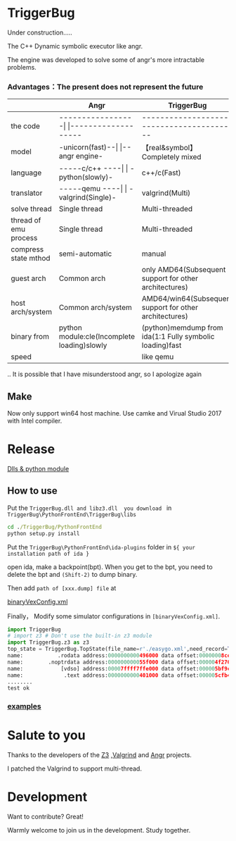 # TriggerBug
Under construction.....

The C++ Dynamic symbolic executor like angr.

The engine was developed to solve some of angr's more intractable problems.


### Advantages：The present does not represent the future

|        | Angr  | TriggerBug |
| ------ | ------ | ------ |
|the code|-----------------\|   \|-------------------|------------------------------------------|
| model  | -unicorn(fast)--\|  \|--angr engine-| 【real&symbol】Completely mixed|
|language| -----c/c++ ----\|  \| -python(slowly)-| c++/c(Fast) |
|translator| -----qemu ----\|  \| -valgrind(Single)-|  valgrind(Multi) |
|solve thread|Single thread|Multi-threaded|
|thread of emu process|Single thread|Multi-threaded|
|compress state mthod|semi-automatic|manual|
|guest arch|Common arch|only AMD64(Subsequent support for other architectures)|
|host arch/system|Common arch/system|AMD64/win64(Subsequent support for other architectures)|
|binary from|python module:cle(Incomplete loading)slowly|(python)memdump from ida(1:1 Fully symbolic loading)fast|
|speed| |like qemu|

..
It is possible that I have misunderstood angr, so I apologize again

## Make
Now only support win64 host machine. Use camke and Virual Studio 2017 with Intel compiler.

# Release
[Dlls & python module][Plre]
## How to use   
Put the ```TriggerBug.dll and libz3.dll  you download ``` in ```TriggerBug\PythonFrontEnd\TriggerBug\libs```
```cmd
cd ./TriggerBug/PythonFrontEnd
python setup.py install
```

Put the ```TriggerBug\PythonFrontEnd\ida-plugins``` folder in ```${ your installation path of ida }```

open ida, make a backpoint(bpt). When you get to the bpt, you need to delete the bpt and ```(Shift-2)``` to dump binary.

Then add ```path of [xxx.dump] file``` at 

[binaryVexConfig.xml][Plxml]

Finally， Modify some simulator configurations in ```[binaryVexConfig.xml]```.

```python
import TriggerBug
# import z3 # Don't use the built-in z3 module
import TriggerBug.z3 as z3
top_state = TriggerBug.TopState(file_name=r'./easygo.xml',need_record=True)
name:           .rodata address:0000000000496000 data offset:00000008ce length:000004e99a
name:        .noptrdata address:000000000055f000 data offset:000004f270 length:000000ccfc
name:            [vdso] address:00007ffff7ffe000 data offset:000005bf9c length:0000001000
name:             .text address:0000000000401000 data offset:000005cfb4 length:00000945a6
........
test ok
```

### [examples][Pltest]

# Salute to you
Thanks to the developers of the  [Z3][Plz3] ,[Valgrind][Plvgrd] and [Angr][Plangr] projects.

I patched the Valgrind to support multi-thread.
# Development
Want to contribute? Great!

Warmly welcome to join us in the development. Study together.


   [Plvgrd]: <http://valgrind.org/>
   [Plz3]: <https://github.com/Z3Prover/z3>
   [Plangr]: <https://github.com/angr>
   [Pltest]: <https://github.com/notify-bibi/Fast-Symbolic-Emulation-CPU/tree/master/PythonFrontEnd/examples>
   [Plre]: <https://github.com/notify-bibi/Fast-Symbolic-Emulation-CPU/releases>
   [Plxml]: <https://github.com/notify-bibi/Fast-Symbolic-Emulation-CPU/blob/master/PythonFrontEnd/examples/binaryVexConfig.xml>
